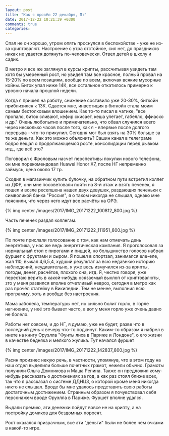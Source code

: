 ```yaml
---
layout: post
title: "Как я провёл 22 декабря, Пт"
date: 2017-12-22 10:21:39 +0300
comments: true
categories: 
---
```

Спал не оч хорошо, утром опять проснулся в беспокойстве - уже не из-за криптовалют. Настроение с утра отстойное, сил нет, до праздников никак не удается дотянуть по-человечески. Отвел детей в школу и садик. 

В метро я все же заглянул в курсы крипты, рассчитывая увидеть там хотя бы умеренный рост, но увидел там все красное, полный провал на 15-20% по всем позициям, вообще по всем, включая всякие мусорные койны. Биток упал ниже 14К, все остальное откатилось примерно к уровню начала прошлой недели.

Когда я пришел на работу, снижение составило уже 20-30%, биткойн приблизился к 13К. Сдается мне, инвестиция в биткойн стала моим самым бестолковым влошением. Как то-то писал в чатике, "все пропало, биток сливают, кефир скисает, кеша улетает, габелло, ффиаско и др." Очень любопытно и примечательно, что обвал случился всего через несколько часов после того, как я - впервые после долгого перерыва - что-то прикупил. Сегодня мог был взять на 30% больше за те же деньги. Как это можно объяснить? Сашин канал в телеграме бодро вещал о продолжающемся росте, консолидации перед рывком итд., где всё это?

Поговорил с Фроловым насчет перспективы покупки нового телефона, он мне порекомендовал Huawei Honor X7, после НГ непременно займусь, цена около 17 тр.

Сходил в магазинчик купить булочку, на обратном пути встретил коллег из ДФР, они мне посоветовали пойти на 8-й этаж и взять печенек, я пошел и возле ресепшена нашел двух девушек, раздающих печеньки с символикой банка "Россия", я о таком никогда не слышал, однако мне пояснили, что через него идут все расчёты на ОРЭ.

{% img center /images/2017/IMG_20171222_100812_800.jpg %}

Часть печенек раздал коллегам.

{% img center /images/2017/IMG_20171222_111951_800.jpg %}

По почте прислали голосование о том, как нам отмечать день энергетика, у нас же ведь энергетическая компания. Я проголосовал за нормальный стол с пирогами и пиццей, но большинство голосов набрал фуршет с фруктами и сыром. Я пошел в спортзал, занимался еле-еле, жал 110, выжал 4,6,5,4, худший результат за всю недавнюю историю наблюдений, неудивительно, я уже весь измучился из-за крипты, погоды, денег, расчётов, плохого сна, итд. Я, честно говоря, уже перестаю верить в какой-нибудь осязаемый выхлоп от криптовалюты, зто у меня развился вполне отчетливый невроз, сегодня в метро как раз прочёл статейку в Википедии. Тем не менее, выполнил всю программу, хоть и вообще без настроения.

Мама заболела, температуры нет, но сильно болит горло, в горле нагноение, у неё это бывает часто, а вот у меня горло уже очень давно не болело.

Работы нет совсем, и до НГ, я думаю, уже не будет, разве что в последний день к вечеру что-то подкинут. Каким-то образом я набрел в инете на книгу Оруэлла "Фунты лиха в Париже и Лондоне", о его жизни в качестве бедняка и мелкого жулика. Тут начался фуршет
 
{% img center /images/2017/IMG_20171222_142837_800.jpg %}

Расин произнес некую речь, в частности, упомянув, что в этом году на наш отдел выделили больше почетных грамот, нежели обычно. Грамоты получили Ольга Домникова и Маша Репина. Также он предложил кому-нибудь рассказать о достижениях за год, а как раз стоял ближе всех, так что я рассказал о системе ДДНЦЗ, о которой кроме меня никогда никто не слышал. Вроде бы мне удалось представить свою работы достаточным достижением. Странным образом я почувствовал себя персонажем вроде Оруэлла в Париже. Фуршет вполне удался.

Выдали премию, эти денежки пойдут вовсе не на крипту, а на постройку домиков для бездомных поросят.

Рост оказался призрачным, все эти "деньги" были не более чем очками в какой-то игре.


